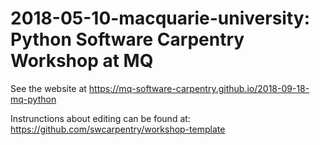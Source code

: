 # 2018-05-10-macquarie-university: Python Software Carpentry Workshop at MQ
See the website at https://mq-software-carpentry.github.io/2018-09-18-mq-python

Instrunctions about editing can be found at: https://github.com/swcarpentry/workshop-template
